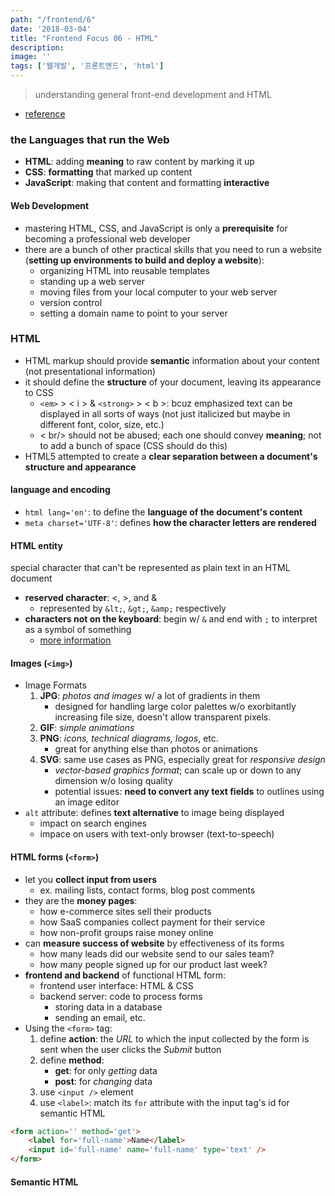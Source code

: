 ```yaml
---
path: "/frontend/6"
date: '2018-03-04'
title: "Frontend Focus 06 - HTML"
description: 
image: ''
tags: ['웹개발', '프론트엔드', 'html']
---
```


> understanding general front-end development and HTML

- [reference](https://internetingishard.com/)

### the Languages that run the Web
- __HTML__: adding __meaning__ to raw content by marking it up
- __CSS__: __formatting__ that marked up content
- __JavaScript__: making that content and formatting __interactive__

#### Web Development
- mastering HTML, CSS, and JavaScript is only a __prerequisite__ for becoming a professional web developer
- there are a bunch of other practical skills that you need to run a website (__setting up environments to build and deploy a website__):
    - organizing HTML into reusable templates
    - standing up a web server
    - moving files from your local computer to your web server
    - version control
    - setting a domain name to point to your server

### HTML
- HTML markup should provide __semantic__ information about your content (not presentational information)
- it should define the __structure__ of your document, leaving its appearance to CSS
    - `<em>` > < i > & `<strong>` > < b >: bcuz emphasized text can be displayed in all sorts of ways (not just italicized but maybe in different font, color, size, etc.)
    - < br/> should not be abused; each one should convey __meaning__; not to add a bunch of space (CSS should do this)
- HTML5 attempted to create a __clear separation between a document's structure and appearance__

#### language and encoding
- `html lang='en'`: to define the __language of the document's content__
- `meta charset='UTF-8'`: defines __how the character letters are rendered__

#### HTML entity
special character that can't be represented as plain text in an HTML document
- __reserved character__: <, >, and &
    - represented by `&lt;`, `&gt;`, `&amp;` respectively
- __characters not on the keyboard__: begin w/ `&` and end with `;` to interpret as a symbol of something
    - [more information](https://dev.w3.org/html5/html-author/charref)

#### Images (`<img>`)
- Image Formats
    1. __JPG__: _photos and images_ w/ a lot of gradients in them
        - designed for handling large color palettes w/o exorbitantly increasing file size, doesn't allow transparent pixels.
    2. __GIF__: _simple animations_
    3. __PNG__: _icons, technical diagrams, logos_, etc.
        - great for anything else than photos or animations
    4. __SVG__: same use cases as PNG, especially great for _responsive design_
        - _vector-based graphics format_; can scale up or down to any dimension w/o losing quality
        - potential issues: __need to convert any text fields__ to outlines using an image editor
- `alt` attribute: defines __text alternative__ to image being displayed
    - impact on search engines
    - impace on users with text-only browser (text-to-speech)

#### HTML forms (`<form>`)
- let you __collect input from users__
    - ex. mailing lists, contact forms, blog post comments
- they are the __money pages__: 
    - how e-commerce sites sell their products
    - how SaaS companies collect payment for their service
    - how non-profit groups raise money online
- can __measure success of website__ by effectiveness of its forms
    - how many leads did our website send to our sales team?
    - how many people signed up for our product last week?
- __frontend and backend__ of functional HTML form:
    - frontend user interface: HTML & CSS
    - backend server: code to process forms
        - storing data in a database
        - sending an email, etc.
- Using the `<form>` tag:
    1. define __action__: the _URL_ to which the input collected by the form is sent when the user clicks the _Submit_ button
    2. define __method__: 
        - __get__: for only _getting_ data
        - __post__: for _changing_ data
    3. use `<input />` element
    4. use `<label>`: match its `for` attribute with the input tag's id for semantic HTML
```html
<form action='' method='get'>
    <label for='full-name'>Name</label>
    <input id='full-name' name='full-name' type='text' />
</form>
```


#### Semantic HTML